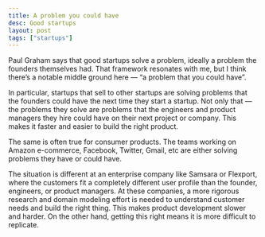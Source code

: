 ```yaml
---
title: A problem you could have
desc: Good startups
layout: post
tags: ["startups"]
---
```


Paul Graham says that good startups solve a problem, ideally a problem the founders themselves had. That framework resonates with me, but I think there’s a notable middle ground here — “a problem that you could have”.

In particular, startups that sell to other startups are solving problems that the founders could have the next time they start a startup. Not only that — the problems they solve are problems that the engineers and product managers they hire could have on their next project or company. This makes it faster and easier to build the right product.

The same is often true for consumer products. The teams working on Amazon e-commerce, Facebook, Twitter, Gmail, etc are either solving problems they have or could have.

The situation is different at an enterprise company like Samsara or Flexport, where the customers fit a completely different user profile than the founder, engineers, or product managers. At these companies, a more rigorous research and domain modeling effort is needed to understand customer needs and build the right thing. This makes product development slower and harder. On the other hand, getting this right means it is more difficult to replicate.
